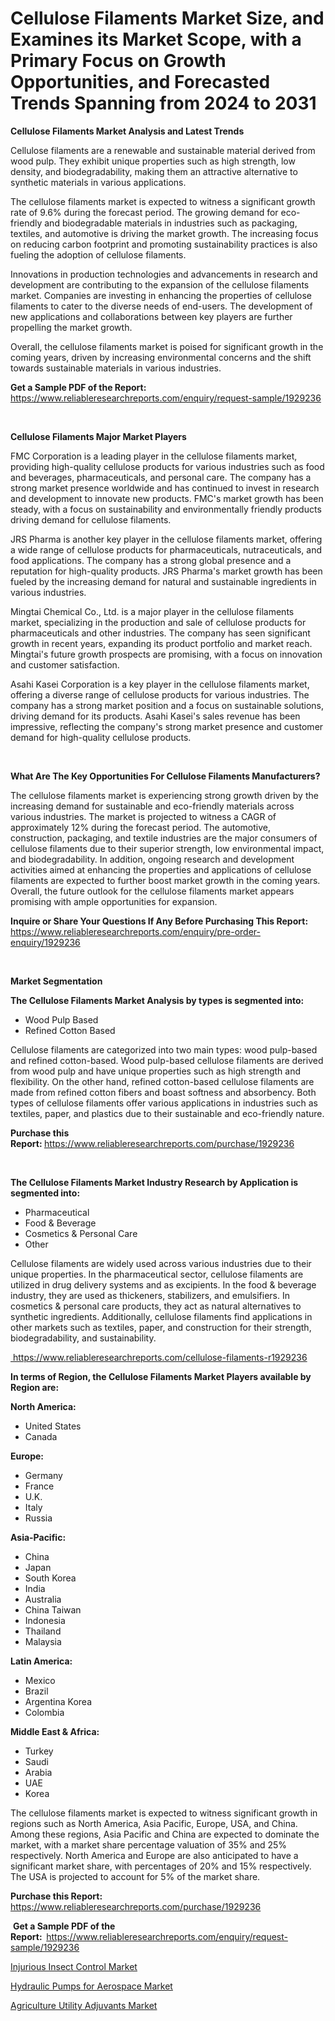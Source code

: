 <p><h1>Cellulose Filaments Market Size, and Examines its Market Scope, with a Primary Focus on Growth Opportunities, and Forecasted Trends Spanning from 2024 to 2031</h1></p><p><strong>Cellulose Filaments Market Analysis and Latest Trends</strong></p>
<p><p>Cellulose filaments are a renewable and sustainable material derived from wood pulp. They exhibit unique properties such as high strength, low density, and biodegradability, making them an attractive alternative to synthetic materials in various applications.</p><p>The cellulose filaments market is expected to witness a significant growth rate of 9.6% during the forecast period. The growing demand for eco-friendly and biodegradable materials in industries such as packaging, textiles, and automotive is driving the market growth. The increasing focus on reducing carbon footprint and promoting sustainability practices is also fueling the adoption of cellulose filaments.</p><p>Innovations in production technologies and advancements in research and development are contributing to the expansion of the cellulose filaments market. Companies are investing in enhancing the properties of cellulose filaments to cater to the diverse needs of end-users. The development of new applications and collaborations between key players are further propelling the market growth.</p><p>Overall, the cellulose filaments market is poised for significant growth in the coming years, driven by increasing environmental concerns and the shift towards sustainable materials in various industries.</p></p>
<p><strong>Get a Sample PDF of the Report:&nbsp;</strong> <a href="https://www.reliableresearchreports.com/enquiry/request-sample/1929236">https://www.reliableresearchreports.com/enquiry/request-sample/1929236</a></p>
<p>&nbsp;</p>
<p><strong>Cellulose Filaments Major Market Players</strong></p>
<p><p>FMC Corporation is a leading player in the cellulose filaments market, providing high-quality cellulose products for various industries such as food and beverages, pharmaceuticals, and personal care. The company has a strong market presence worldwide and has continued to invest in research and development to innovate new products. FMC's market growth has been steady, with a focus on sustainability and environmentally friendly products driving demand for cellulose filaments.</p><p>JRS Pharma is another key player in the cellulose filaments market, offering a wide range of cellulose products for pharmaceuticals, nutraceuticals, and food applications. The company has a strong global presence and a reputation for high-quality products. JRS Pharma's market growth has been fueled by the increasing demand for natural and sustainable ingredients in various industries.</p><p>Mingtai Chemical Co., Ltd. is a major player in the cellulose filaments market, specializing in the production and sale of cellulose products for pharmaceuticals and other industries. The company has seen significant growth in recent years, expanding its product portfolio and market reach. Mingtai's future growth prospects are promising, with a focus on innovation and customer satisfaction.</p><p>Asahi Kasei Corporation is a key player in the cellulose filaments market, offering a diverse range of cellulose products for various industries. The company has a strong market position and a focus on sustainable solutions, driving demand for its products. Asahi Kasei's sales revenue has been impressive, reflecting the company's strong market presence and customer demand for high-quality cellulose products.</p></p>
<p>&nbsp;</p>
<p><strong>What Are The Key Opportunities For Cellulose Filaments Manufacturers?</strong></p>
<p><p>The cellulose filaments market is experiencing strong growth driven by the increasing demand for sustainable and eco-friendly materials across various industries. The market is projected to witness a CAGR of approximately 12% during the forecast period. The automotive, construction, packaging, and textile industries are the major consumers of cellulose filaments due to their superior strength, low environmental impact, and biodegradability. In addition, ongoing research and development activities aimed at enhancing the properties and applications of cellulose filaments are expected to further boost market growth in the coming years. Overall, the future outlook for the cellulose filaments market appears promising with ample opportunities for expansion.</p></p>
<p><strong>Inquire or Share Your Questions If Any Before Purchasing This Report:</strong> <a href="https://www.reliableresearchreports.com/enquiry/pre-order-enquiry/1929236">https://www.reliableresearchreports.com/enquiry/pre-order-enquiry/1929236</a></p>
<p>&nbsp;</p>
<p><strong>Market Segmentation</strong></p>
<p><strong>The Cellulose Filaments Market Analysis by types is segmented into:</strong></p>
<p><ul><li>Wood Pulp Based</li><li>Refined Cotton Based</li></ul></p>
<p><p>Cellulose filaments are categorized into two main types: wood pulp-based and refined cotton-based. Wood pulp-based cellulose filaments are derived from wood pulp and have unique properties such as high strength and flexibility. On the other hand, refined cotton-based cellulose filaments are made from refined cotton fibers and boast softness and absorbency. Both types of cellulose filaments offer various applications in industries such as textiles, paper, and plastics due to their sustainable and eco-friendly nature.</p></p>
<p><strong>Purchase this Report:&nbsp;</strong><a href="https://www.reliableresearchreports.com/purchase/1929236">https://www.reliableresearchreports.com/purchase/1929236</a></p>
<p>&nbsp;</p>
<p><strong>The Cellulose Filaments Market Industry Research by Application is segmented into:</strong></p>
<p><ul><li>Pharmaceutical</li><li>Food & Beverage</li><li>Cosmetics & Personal Care</li><li>Other</li></ul></p>
<p><p>Cellulose filaments are widely used across various industries due to their unique properties. In the pharmaceutical sector, cellulose filaments are utilized in drug delivery systems and as excipients. In the food & beverage industry, they are used as thickeners, stabilizers, and emulsifiers. In cosmetics & personal care products, they act as natural alternatives to synthetic ingredients. Additionally, cellulose filaments find applications in other markets such as textiles, paper, and construction for their strength, biodegradability, and sustainability.</p></p>
<p><a href="https://www.reliableresearchreports.com/cellulose-filaments-r1929236">&nbsp;https://www.reliableresearchreports.com/cellulose-filaments-r1929236</a></p>
<p><strong>In terms of Region, the Cellulose Filaments Market Players available by Region are:</strong></p>
<p>
    <p> <strong> North America: </strong>
        <ul>
            <li>United States</li>
            <li>Canada</li>
        </ul>
        </p> 
    <p> <strong> Europe: </strong>
        <ul>
            <li>Germany</li>
            <li>France</li>
            <li>U.K.</li>
            <li>Italy</li>
            <li>Russia</li>
        </ul>
        </p> 
    <p> <strong> Asia-Pacific: </strong>
        <ul>
            <li>China</li>
            <li>Japan</li>
            <li>South Korea</li>
            <li>India</li>
            <li>Australia</li>
            <li>China Taiwan</li>
            <li>Indonesia</li>
            <li>Thailand</li>
            <li>Malaysia</li>
        </ul>
        </p> 
    <p> <strong> Latin America: </strong>
        <ul>
            <li>Mexico</li>
            <li>Brazil</li>
            <li>Argentina Korea</li>
            <li>Colombia</li>
        </ul>
        </p> 
    <p> <strong> Middle East & Africa: </strong>
        <ul>
            <li>Turkey</li>
            <li>Saudi</li>
            <li>Arabia</li>
            <li>UAE</li>
            <li>Korea</li>
        </ul>
    </p>
    </p>
<p><p>The cellulose filaments market is expected to witness significant growth in regions such as North America, Asia Pacific, Europe, USA, and China. Among these regions, Asia Pacific and China are expected to dominate the market, with a market share percentage valuation of 35% and 25% respectively. North America and Europe are also anticipated to have a significant market share, with percentages of 20% and 15% respectively. The USA is projected to account for 5% of the market share.</p></p>
<p><strong>Purchase this Report: </strong><a href="https://www.reliableresearchreports.com/purchase/1929236">https://www.reliableresearchreports.com/purchase/1929236</a></p>
<p>&nbsp;<strong>Get a Sample PDF of the Report:&nbsp;&nbsp;</strong><a href="https://www.reliableresearchreports.com/enquiry/request-sample/1929236">https://www.reliableresearchreports.com/enquiry/request-sample/1929236</a></p>
<p><strong></strong></p>
<p><p><a href="https://medium.com/@bsjdj3773/market-forecast-global-injurious-insect-control-trends-and-impact-analysis-2024-2031-by-a0de32bc5e0f">Injurious Insect Control Market</a></p><p><a href="https://github.com/ferandochandle/Market-Research-Report-List-1/blob/main/hydraulic-pumps-for-aerospace-market.md">Hydraulic Pumps for Aerospace Market</a></p><p><a href="https://medium.com/@samleffler/agriculture-utility-adjuvants-market-size-is-growing-at-cagr-of-14-and-this-report-covers-d05e558484b9">Agriculture Utility Adjuvants Market</a></p></p>
